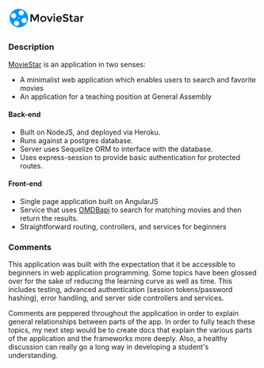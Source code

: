 

## ![alttext](./public/images/MovieStar-logo.png )

### Description

 [MovieStar](http://moviestar-io.tech) is an application in two senses:
 * A minimalist web application which enables users to search and favorite movies
 * An application for a teaching position at General Assembly

#### Back-end

* Built on NodeJS, and deployed via Heroku.
* Runs against a postgres database.
* Server uses Sequelize ORM to interface with the database.
* Uses express-session to provide basic authentication for protected routes.

#### Front-end

* Single page application built on AngularJS
*  Service that uses [OMDBapi](http://www.omdbapi.com/) to search for matching movies and then return the results.
* Straightforward routing, controllers, and services for beginners

### Comments

This application was built with the expectation that it be accessible to beginners in web application programming. Some topics have been glossed over for the sake of reducing the learning curve as well as time. This includes testing, advanced authentication (session tokens/password hashing), error handling, and server side controllers and services.

Comments are peppered throughout the application in order to explain general relationships between parts of the app.  In order to fully teach these topics, my next step would be to create docs that explain the various parts of the application and the frameworks more deeply. Also, a healthy discussion can really go a long way in developing a student's understanding.
